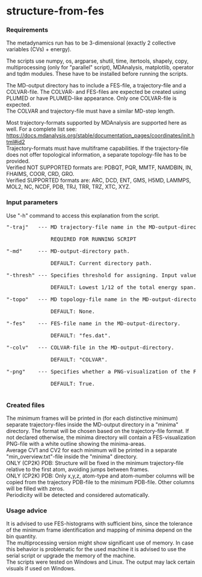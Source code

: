 # structure-from-fes

### Requirements

The metadynamics run has to be 3-dimensional (exactly 2 collective variables (CVs) + energy). 

The scripts use numpy, os, argparse, shutil, time, itertools, shapely, copy, multiprocessing (only for "parallel" script), MDAnalysis, matplotlib, operator and tqdm modules. These have to be installed before running the scripts.

The MD-output directory has to include a FES-file, a trajectory-file and a COLVAR-file. The COLVAR- and FES-files are expected be created using PLUMED or have PLUMED-like appearance. Only one COLVAR-file is expected.<br>
The COLVAR and trajectory-file must have a similar MD-step length.

Most trajectory-formats supported by MDAnalysis are supported here as well. For a complete list see:<br>
https://docs.mdanalysis.org/stable/documentation_pages/coordinates/init.html#id2 <br>
Trajectory-formats must have multiframe capabilities. If the trajectory-file does not offer topological information, a separate topology-file has to be provided.<br>
Verified NOT SUPPORTED formats are: PDBQT, PQR, MMTF, NAMDBIN, IN, FHAIMS, COOR, CRD, GRO.<br>
Verified SUPPORTED formats are: ARC, DCD, ENT, GMS, H5MD, LAMMPS, MOL2, NC, NCDF, PDB, TRJ, TRR, TRZ, XTC, XYZ.<br>

### Input parameters

Use "-h" command to access this explanation from the script.<br>
<pre>
"-traj"   --- MD trajectory-file name in the MD-output-directory. Format is also used for output-files.<br>
              REQUIRED FOR RUNNING SCRIPT<br>
"-md"     --- MD-output-directory path.<br>
              DEFAULT: Current directory path.<br>
"-thresh" --- Specifies threshold for assigning. Input value has to correspond with values in the FES-file.<br>
              DEFAULT: Lowest 1/12 of the total energy span.<br>
"-topo"   --- MD topology-file name in the MD-output-directory, if trajectory-file does not specify topology.<br>
              DEFAULT: None.<br>
"-fes"    --- FES-file name in the MD-output-directory.<br>
              DEFAULT: "fes.dat".<br>
"-colv"   --- COLVAR-file in the MD-output-directory.<br> 
              DEFAULT: "COLVAR".<br>
"-png"    --- Specifies whether a PNG-visualization of the FES should be created. Expects True/False.<br>
              DEFAULT: True.<br>
</pre>
### Created files

The minimum frames will be printed in (for each distinctive minimum) separate trajectory-files inside the MD-output directory in a "minima" directory. The format will be chosen based on the trajectory-file format. If not declared otherwise, the minima directory will contain a FES-visualization PNG-file with a white outline showing the minima-areas.<br>
Average CV1 and CV2 for each minimum will be printed in a separate "min_overview.txt"-file inside the "minima" directory.<br>
ONLY (CP2K) PDB: Structure will be fixed in the minimum trajectory-file relative to the first atom, avoiding jumps between frames.<br>
ONLY (CP2K) PDB: Only x,y,z, atom-type and atom-number columns will be copied from the trajectory PDB-file to the minimum PDB-file. Other columns will be filled with zeros.<br>
Periodicity will be detected and considered automatically.<br>

### Usage advice

It is advised to use FES-histograms with sufficient bins, since the tolerance of the minimum frame identification and mapping of minima depend on the bin quantity.<br>
The multiprocessing version might show significant use of memory. In case this behavior is problematic for the used machine it is advised to use the serial script or upgrade the memory of the machine.<br>
The scripts were tested on Windows and Linux. The output may lack certain visuals if used on Windows.
